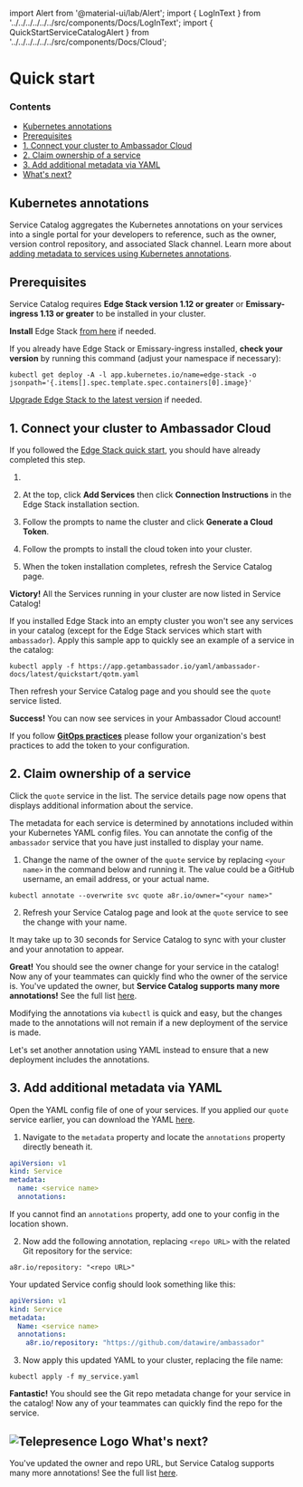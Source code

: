 import Alert from '@material-ui/lab/Alert';
import { LogInText } from '../../../../../../src/components/Docs/LogInText';
import { QuickStartServiceCatalogAlert } from '../../../../../../src/components/Docs/Cloud';

# Quick start

<div class="docs-article-toc">
<h3>Contents</h3>

* [Kubernetes annotations](#kubernetes-annotations)
* [Prerequisites](#prerequisites)
* [1. Connect your cluster to Ambassador Cloud](#1-connect-your-cluster-to-ambassador-cloud)
* [2. Claim ownership of a service](#2-claim-ownership-of-a-service)
* [3. Add additional metadata via YAML](#3-add-additional-metadata-via-yaml)
* [What's next?](#img-classos-logo-srcimageslogopng-alttelepresence-logo--whats-next)

</div>

<QuickStartServiceCatalogAlert />

## Kubernetes annotations

Service Catalog aggregates the Kubernetes annotations on your services into a single portal for your developers to reference, such as the owner, version control repository, and associated Slack channel. Learn more about [adding metadata to services using Kubernetes annotations](../concepts/annotating/).

## Prerequisites

Service Catalog requires **Edge Stack version 1.12 or greater** or **Emissary-ingress 1.13 or greater** to be installed in your cluster.

**Install** Edge Stack <a href="../../../../edge-stack/latest/tutorials/getting-started/">from here</a> if needed.

If you already have Edge Stack or Emissary-ingress installed, **check your version** by running this command (adjust your namespace if necessary):

```
kubectl get deploy -A -l app.kubernetes.io/name=edge-stack -o jsonpath='{.items[].spec.template.spec.containers[0].image}'
```

[Upgrade Edge Stack to the latest version](../../../../edge-stack/latest/topics/install/upgrading/) if needed.

## 1. Connect your cluster to Ambassador Cloud

<Alert severity="info">
  If you followed the <a href="../../../../edge-stack/latest/tutorials/getting-started/">Edge Stack quick start</a>, you should have already completed this step.
</Alert>

1. <LogInText />

2. At the top, click **Add Services** then click **Connection Instructions** in the Edge Stack installation section.

3. Follow the prompts to name the cluster and click **Generate a Cloud Token**.

4. Follow the prompts to install the cloud token into your cluster.

5. When the token installation completes, refresh the Service Catalog page.

<Alert severity="success"><b>Victory!</b> All the Services running in your cluster are now listed in Service Catalog!</Alert>

If you installed Edge Stack into an empty cluster you won't see any services in your catalog (except for the Edge Stack services which start with `ambassador`).  Apply this sample app to quickly see an example of a service in the catalog:

```
kubectl apply -f https://app.getambassador.io/yaml/ambassador-docs/latest/quickstart/qotm.yaml
```

Then refresh your Service Catalog page and you should see the `quote` service listed.

<Alert severity="success"><b>Success!</b> You can now see services in your Ambassador Cloud account!</Alert>

<Alert severity="info">If you follow <a href="../../../../edge-stack/latest/topics/concepts/gitops-continuous-delivery/#continuous-delivery-and-gitops"><b>GitOps practices</b></a> please follow your organization's best practices to add the token to your configuration.</Alert>

## 2. Claim ownership of a service

Click the `quote` service in the list. The service details page now opens that displays additional information about the service.

The metadata for each service is determined by annotations included within your Kubernetes YAML config files. You can annotate the config of the `ambassador` service that you have just installed to display your name.

1. Change the name of the owner of the `quote` service by replacing `<your name>` in the command below and running it.  The value could be a GitHub username, an email address, or your actual name.

  ```
  kubectl annotate --overwrite svc quote a8r.io/owner="<your name>"
  ```

2. Refresh your Service Catalog page and look at the `quote` service to see the change with your name.

<Alert severity="info">It may take up to 30 seconds for Service Catalog to sync with your cluster and your annotation to appear.</Alert>

<Alert severity="success"><b>Great!</b> You should see the owner change for your service in the catalog! Now any of your teammates can quickly find who the owner of the service is. You've updated the owner, but <b>Service Catalog supports many more annotations!</b>  See the full list <a href="/docs/cloud/latest/service-catalog/concepts/annotating">here</a>.</Alert>

Modifying the annotations via `kubectl` is quick and easy, but the changes made to the annotations will not remain if a new deployment of the service is made.

Let's set another annotation using YAML instead to ensure that a new deployment includes the annotations.

## 3. Add additional metadata via YAML

Open the YAML config file of one of your services.  If you applied our `quote` service earlier, you can download the YAML <a href="https://app.getambassador.io/yaml/ambassador-docs/latest/quickstart/qotm.yaml" target="_blank">here</a>.

1. Navigate to the `metadata` property and locate the `annotations` property directly beneath it.

  ```yaml
  apiVersion: v1
  kind: Service
  metadata:
    name: <service name>
    annotations:
  ```

  If you cannot find an `annotations` property, add one to your config in the location shown.

2. Now add the following annotation, replacing `<repo URL>` with the related Git repository for the service:

  `a8r.io/repository: "<repo URL>"`

  Your updated Service config should look something like this:

  ```yaml
  apiVersion: v1
  kind: Service
  metadata:
    Name: <service name>
    annotations:
      a8r.io/repository: "https://github.com/datawire/ambassador"
  ```

3. Now apply this updated YAML to your cluster, replacing the file name:

  ```
  kubectl apply -f my_service.yaml
  ```

<Alert severity="success"><b>Fantastic!</b> You should see the Git repo metadata change for your service in the catalog! Now any of your teammates can quickly find the repo for the service.</Alert>

## <img class="os-logo" src="../../images/logo.png" alt="Telepresence Logo" /> What's next?

You've updated the owner and repo URL, but Service Catalog supports many more annotations! See the full list [here](/docs/cloud/latest/service-catalog/concepts/annotating).
